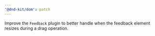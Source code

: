 ```yaml
---
'@dnd-kit/dom': patch
---
```


Improve the `Feedback` plugin to better handle when the feedback element resizes during a drag operation.
